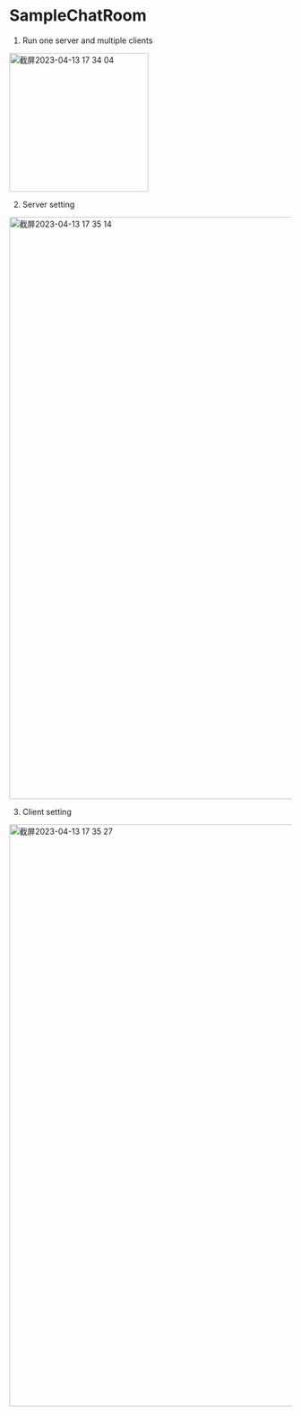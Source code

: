 # SampleChatRoom

1. Run one server and multiple clients
<img width="248" alt="截屏2023-04-13 17 34 04" src="https://user-images.githubusercontent.com/122064211/231911714-682b386f-50f8-4027-b34e-ea9898b59941.png">

2. Server setting
<img width="1040" alt="截屏2023-04-13 17 35 14" src="https://user-images.githubusercontent.com/122064211/231911874-5b92f889-6944-4191-8eb4-08c51c8a8b44.png">

3. Client setting
<img width="1040" alt="截屏2023-04-13 17 35 27" src="https://user-images.githubusercontent.com/122064211/231911891-882f060c-3b6d-4581-b24f-9ef04495a472.png">
